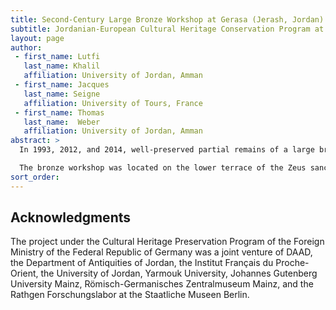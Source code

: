 ```yaml
---
title: Second-Century Large Bronze Workshop at Gerasa (Jerash, Jordan)
subtitle: Jordanian-European Cultural Heritage Conservation Program at Jerash 2012
layout: page
author:
 - first_name: Lutfi
   last_name: Khalil
   affiliation: University of Jordan, Amman
 - first_name: Jacques
   last_name: Seigne
   affiliation: University of Tours, France
 - first_name: Thomas
   last_name:  Weber
   affiliation: University of Jordan, Amman
abstract: >
  In 1993, 2012, and 2014, well-preserved partial remains of a large bronze workshop were uncovered at the Sanctuary of Zeus in Jerash. Thanks to the close cooperation among Jordanian, German, and French specialists, more than 3,000 mold fragments have been restored and the other relevant installations of the workshop, dated of the second half of the second century AD, preserved. All the pieces will be accessible, as a world unique cultural heritage monument of Jordan, through an exhibit in the Jordan National Museum.

  The bronze workshop was located on the lower terrace of the Zeus sanctuary. At the moment, its remains include four large molds pits, with traces of large-sized copper-alloy cast objects at the bottom of them (two circular, two rectangular in plan). Some 3,000 pieces of the smashed mold mantle (consisting of baked earth), along with numerous fragments of the furnaces and other installations, had been dumped into these pits when the casting process was finished. The negative impression on the interiors of the mold fragments led to the conclusion that large-sized draped statuary, as well as other objects (cultic instruments?), were fabricated in this workshop by the lost-wax procedure.
sort_order:
---
```


## Acknowledgments

The project under the Cultural Heritage Preservation Program of the Foreign Ministry of the Federal Republic of Germany was a joint venture of DAAD, the Department of Antiquities of Jordan, the Institut Français du Proche-Orient, the University of Jordan, Yarmouk University, Johannes Gutenberg University Mainz, Römisch-Germanisches Zentralmuseum Mainz, and the Rathgen Forschungslabor at the Staatliche Museen Berlin.
